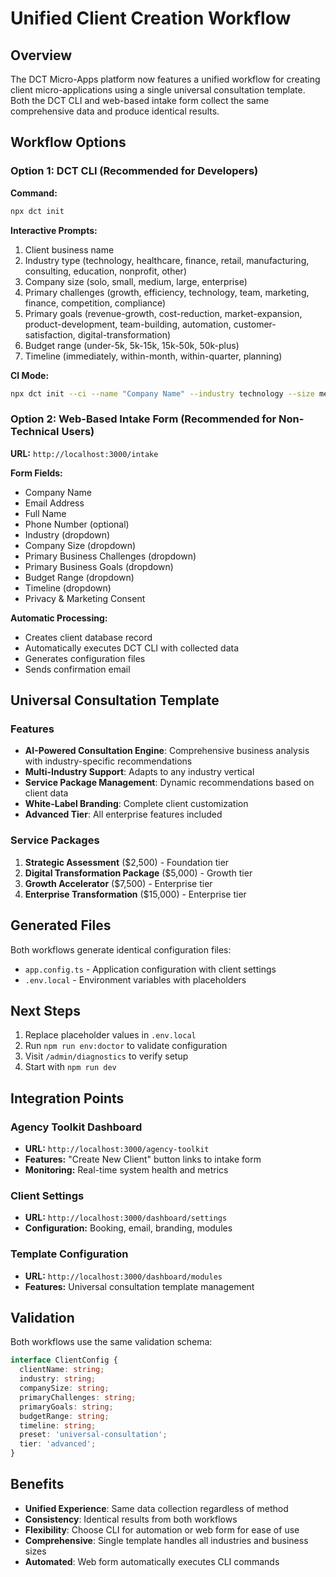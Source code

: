 # Unified Client Creation Workflow

## Overview

The DCT Micro-Apps platform now features a unified workflow for creating client micro-applications using a single universal consultation template. Both the DCT CLI and web-based intake form collect the same comprehensive data and produce identical results.

## Workflow Options

### Option 1: DCT CLI (Recommended for Developers)

**Command:**
```bash
npx dct init
```

**Interactive Prompts:**
1. Client business name
2. Industry type (technology, healthcare, finance, retail, manufacturing, consulting, education, nonprofit, other)
3. Company size (solo, small, medium, large, enterprise)
4. Primary challenges (growth, efficiency, technology, team, marketing, finance, competition, compliance)
5. Primary goals (revenue-growth, cost-reduction, market-expansion, product-development, team-building, automation, customer-satisfaction, digital-transformation)
6. Budget range (under-5k, 5k-15k, 15k-50k, 50k-plus)
7. Timeline (immediately, within-month, within-quarter, planning)

**CI Mode:**
```bash
npx dct init --ci --name "Company Name" --industry technology --size medium --challenges growth --goals revenue-growth --budget 15k-50k --timeline within-month
```

### Option 2: Web-Based Intake Form (Recommended for Non-Technical Users)

**URL:** `http://localhost:3000/intake`

**Form Fields:**
- Company Name
- Email Address
- Full Name
- Phone Number (optional)
- Industry (dropdown)
- Company Size (dropdown)
- Primary Business Challenges (dropdown)
- Primary Business Goals (dropdown)
- Budget Range (dropdown)
- Timeline (dropdown)
- Privacy & Marketing Consent

**Automatic Processing:**
- Creates client database record
- Automatically executes DCT CLI with collected data
- Generates configuration files
- Sends confirmation email

## Universal Consultation Template

### Features

- **AI-Powered Consultation Engine**: Comprehensive business analysis with industry-specific recommendations
- **Multi-Industry Support**: Adapts to any industry vertical
- **Service Package Management**: Dynamic recommendations based on client data
- **White-Label Branding**: Complete client customization
- **Advanced Tier**: All enterprise features included

### Service Packages

1. **Strategic Assessment** ($2,500) - Foundation tier
2. **Digital Transformation Package** ($5,000) - Growth tier
3. **Growth Accelerator** ($7,500) - Enterprise tier
4. **Enterprise Transformation** ($15,000) - Enterprise tier

## Generated Files

Both workflows generate identical configuration files:

- `app.config.ts` - Application configuration with client settings
- `.env.local` - Environment variables with placeholders

## Next Steps

1. Replace placeholder values in `.env.local`
2. Run `npm run env:doctor` to validate configuration
3. Visit `/admin/diagnostics` to verify setup
4. Start with `npm run dev`

## Integration Points

### Agency Toolkit Dashboard
- **URL:** `http://localhost:3000/agency-toolkit`
- **Features:** "Create New Client" button links to intake form
- **Monitoring:** Real-time system health and metrics

### Client Settings
- **URL:** `http://localhost:3000/dashboard/settings`
- **Configuration:** Booking, email, branding, modules

### Template Configuration
- **URL:** `http://localhost:3000/dashboard/modules`
- **Features:** Universal consultation template management

## Validation

Both workflows use the same validation schema:

```typescript
interface ClientConfig {
  clientName: string;
  industry: string;
  companySize: string;
  primaryChallenges: string;
  primaryGoals: string;
  budgetRange: string;
  timeline: string;
  preset: 'universal-consultation';
  tier: 'advanced';
}
```

## Benefits

- **Unified Experience**: Same data collection regardless of method
- **Consistency**: Identical results from both workflows
- **Flexibility**: Choose CLI for automation or web form for ease of use
- **Comprehensive**: Single template handles all industries and business sizes
- **Automated**: Web form automatically executes CLI commands
